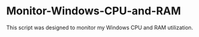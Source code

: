 # Monitor-Windows-CPU-and-RAM
This script was designed to monitor my Windows CPU and RAM utilization. 
